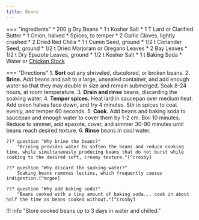 ```yaml
---
title: Beans
---
```

=== "Ingredients"
    * 200 g Dry Beans
    * 1 t Kosher Salt
    * 1 T Lard or Clarified Butter
    * 1 Onion, halved
    * Spices, to temper
        * 2 Garlic Cloves, lightly crushed
        * 2 Dried Red Chilis
        * 1 t Cumin Seed, ground
        * 1/2 t Coriander Seed, ground
        * 1/2 t Dried Marjoram or Oregano Leaves
        * 2 Bay Leaves
    * 1/2 t Dry Epazote Leaves, ground
    * 1/2 t Kosher Salt
    * 1 t Baking Soda
    * Water or [Chicken Stock](../../soups/stocks/meat-stock.md)

=== "Directions"
    1. **Sort** out any shriveled, discolored, or broken beans.
    2. **Brine.** Add beans and salt to a large, unsealed container, and add enough water so that they may double in size and remain submerged. Soak 8-24 hours, at room temperature.
    3. **Drain and rinse** beans, discarding the soaking water.
    4. **Temper spices.** Heat lard in saucepan over medium heat. Add onion halves face down, and fry 4 minutes. Stir in spices to coat evenly, and temper 60 seconds.
    5. **Cook.** Add beans and baking soda to saucepan and enough water to cover them by 1-2 cm. Boil 10 minutes. Reduce to simmer, add epazote, cover, and simmer 30-90 minutes until beans reach desired texture.
    6. **Rinse** beans in cool water.

    ??? question "Why brine the beans?"
        "Brining provides water to soften the beans and reduce cooking time, while simultaneously producing beans that do not burst while cooking to the desired soft, creamy texture."[^crosby]

    ??? question "Why discard the soaking water?"
        Soaking beans removes lectins, which frequently causes indigestion.[^mcgee]

    ??? question "Why add baking soda?"
        "Beans cooked with a tiny amount of baking soda... cook in about half the time as beans cooked without."[^crosby]

!!! info "Store cooked beans up to 3 days in water and chilled."

[^crosby]:
    Crosby, Guy. ["Cooking with Dry Beans: Food Science Insights and Strategies from Dr. Guy Crosby."](https://beaninstitute.com/cooking-with-dry-beans-food-science-insights-and-strategies-from-dr-guy-crosby/) Interviewed by Amy Myrdal Miller, MS, RDN, FAND. _The Bean Institute._ 3 August 2020.
[^mcgee]:
    McGee, Harold. [*On Food and Cooking: The Science and Lore of the Kitchen.*](https://www.amazon.com/dp/0684800012) New York: Scribner, 2004.

